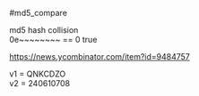 #md5_compare

md5 hash collision  
0e~~~~~~~~ == 0
true  


https://news.ycombinator.com/item?id=9484757  

v1 = QNKCDZO  
v2 = 240610708  
